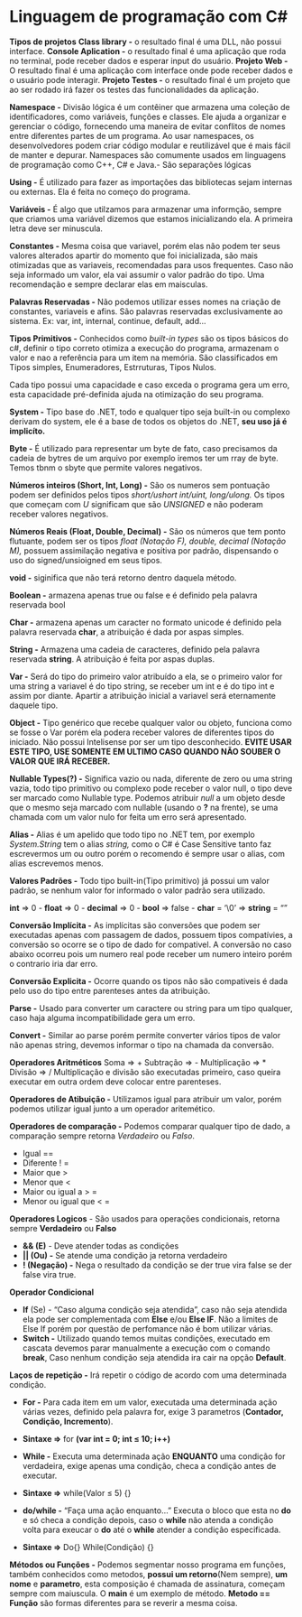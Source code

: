 # Linguagem de programação com C#

**Tipos de projetos** 
    **Class library -** o resultado final é uma DLL, não possui interface.
    **Console Aplication -** o resultado final é uma aplicação que roda no terminal, pode receber dados e esperar input do usuário.
    **Projeto Web -** O resultado final é uma aplicação com interface onde pode receber dados e o usuário pode interagir.
    **Projeto Testes -** o resultado final é um projeto que ao ser rodado irá fazer os testes das funcionalidades da aplicação.

**Namespace -** Divisão lógica é um contêiner que armazena uma coleção de identificadores, como variáveis, funções e classes. Ele ajuda a organizar e gerenciar o código, fornecendo uma maneira de evitar conflitos de nomes entre diferentes partes de um programa. Ao usar namespaces, os desenvolvedores podem criar código modular e reutilizável que é mais fácil de manter e depurar. Namespaces são comumente usados em linguagens de programação como C++, C# e Java.- São separações lógicas

**Using -** É utilizado para fazer as importações das bibliotecas sejam internas ou externas. Ela é feita no começo do programa.

**Variáveis -** É algo que utilzamos para armazenar uma informção, sempre que criamos uma variável dizemos que estamos inicializando ela. A primeira letra deve ser minuscula.

**Constantes -** Mesma coisa que variavel, porém elas não podem ter seus valores alterados apartir do momento que foi inicializada, são mais otimizadas que as variaveis, recomendadas para usos frequentes. Caso não seja informado um valor, ela vai assumir o valor padrão do tipo. Uma recomendação e sempre declarar elas em maisculas.

**Palavras Reservadas -** Não podemos utilizar esses nomes na criação de constantes, variaveis e afins. São palavras reservadas exclusivamente ao sistema. Ex: var, int, internal, continue, default, add...

**Tipos Primitivos -** Conhecidos como *built-in types* são os tipos básicos do c#, definir o tipo correto otimiza a execução do programa, armazenam o valor e nao a referência para um item na memória. São classificados em Tipos simples, Enumeradores, Estrruturas, Tipos Nulos.

Cada tipo possui uma capacidade e caso exceda o programa gera um erro, esta capacidade pré-definida ajuda na otimização do seu programa. 

**System -** Tipo base do .NET, todo e qualquer tipo seja built-in ou complexo derivam do system, ele é a base de todos os objetos do .NET, **seu uso já é implicíto.**

**Byte -** É utilizado para representar um byte de fato, caso precisamos da cadeia de bytres de um arquivo por exemplo iremos ter um rray de byte. Temos tbnm o sbyte que permite valores negativos.

**Números inteiros (Short, Int, Long) -** São os numeros sem pontuação podem ser definidos pelos tipos *short/ushort int/uint, long/ulong.* Os tipos que começam com *U* significam que são *UNSIGNED* e não poderam receber valores negativos.

**Números Reais (Float, Double, Decimal) -** São os números que tem ponto flutuante, podem ser os tipos *float (Notação F), double, decimal  (Notação M),* possuem assimilação negativa e positiva por padrão, dispensando o uso do signed/unsioigned em seus tipos.

**void -** siginifica que não terá retorno dentro daquela método.

**Boolean -** armazena apenas true ou false e é definido pela palavra reservada bool

**Char -** armazena apenas um caracter no formato unicode é definido pela palavra reservada **char**, a atribuição é dada por aspas simples.

**String -** Armazena uma cadeia de caracteres, definido pela palavra reservada **string**. A atribuição é feita por aspas duplas.

**Var -** Será do tipo do primeiro valor atribuído a ela, se o primeiro valor for uma string a variavel é do tipo string, se receber um int e é do tipo int e assim por diante. Apartir a atribuição inicial a variavel será eternamente daquele tipo.

**Object -** Tipo genérico que recebe qualquer valor ou objeto, funciona como se fosse o Var porém ela podera receber valores de diferentes tipos do iniciado. Não possui Intelisense por ser um tipo desconhecido. **EVITE USAR ESTE TIPO, USE SOMENTE EM ULTIMO CASO QUANDO NÃO SOUBER O VALOR QUE IRÁ RECEBER.**

**Nullable Types(?) -** Significa vazio ou nada, diferente de zero ou uma string vazia, todo tipo primitivo ou complexo pode receber o valor null, o tipo deve ser marcado como Nullable type. Podemos atribuir *null* a um objeto desde que o mesmo seja marcado com nullable (usando o **?** na frente), se uma chamada com um valor nulo for feita um erro será apresentado.

**Alias -** Alias é um apelido que todo tipo no .NET tem, por exemplo *System.String* tem o alias *string,* como o C# é Case Sensitive tanto faz escrevermos um ou outro porém o recomendo é sempre usar o alias, com alias escrevemos menos.

**Valores Padrões -** Todo tipo built-in(Tipo primitivo) já possui um valor padrão, se nenhum valor for informado o valor padrão sera utilizado.

**int** ⇒ 0 - **float** ⇒ 0 - **decimal** ⇒ 0 - **bool** ⇒ false - **char** = ‘\0’ ⇒ **string** = “”

**Conversão Implícita -** As implícitas são conversões que podem ser executadas apenas com passagem de dados, possuem tipos compatívies, a conversão so ocorre se o tipo de dado for compativel. A conversão no caso abaixo ocorreu pois um numero real pode receber um numero inteiro porém o contrario iria dar erro.

**Conversão Explicita -** Ocorre quando os tipos não são compativeis é dada pelo uso do tipo entre parenteses antes da atribuição.

**Parse -** Usado para converter um caractere ou string para um tipo qualquer, caso haja alguma incompatibilidade gera um erro.

**Convert -** Similar ao parse porém permite converter vários tipos de valor não apenas string, devemos informar o tipo na chamada da conversão.

**Operadores Aritméticos**
Soma ⇒ +
Subtração ⇒ -
Multiplicação ⇒ *
Divisão ⇒ /
Multiplicação e divisão são executadas primeiro, caso queira executar em outra ordem deve colocar entre parenteses.

**Operadores de Atibuição -** Utilizamos igual para atribuir um valor, porém podemos utilizar igual junto a um operador aritemético.

**Operadores de comparação -** Podemos comparar qualquer tipo de dado, a comparação sempre retorna *Verdadeiro* ou *Falso*.
- Igual ==
- Diferente ! =
- Maior que >
- Menor que <
- Maior ou igual a > =
- Menor ou igual que  < =

**Operadores Logicos** - São usados para operações condicionais, retorna sempre **Verdadeiro** ou **Falso**
- **&& (E)** - Deve atender todas as condições
- **|| (Ou) -** Se atende uma condição ja retorna verdadeiro
- **! (Negação) -** Nega o resultado da condição se der true vira false se der false vira true.

**Operador Condicional**
- **If** (Se) - “Caso alguma condição seja atendida”, caso não seja atendida ela pode ser complementada com **Else** e/ou **Else IF**. Não a limites de Else If porém por questão de perfomance não é bom utilizar várias.
- **Switch -** Utilizado quando temos muitas condições, executado em cascata devemos parar manualmente a execução com o comando **break**, Caso nenhum condição seja atendida ira cair na opção **Default**.

**Laços de repetição -** Irá repetir o código de acordo com uma determinada condição.
- **For -** Para cada item em um valor, executada uma determinada ação várias vezes, definido pela palavra for, exige 3 parametros (**Contador, Condição, Incremento**).
- **Sintaxe ⇒** for **(var int = 0; int ≤ 10;  i++)**

- **While -** Executa uma determinada ação **ENQUANTO** uma condição for verdadeira, exige apenas uma condição, checa a condição antes de executar.
- **Sintaxe ⇒** while(Valor ≤ 5) {}

- **do/while -** “Faça uma ação enquanto…” Executa o bloco que esta no **do** e só checa a condição depois, caso o **while** não atenda a condição volta para exeucar o **do** até o **while** atender a condição especificada.
- **Sintaxe ⇒** Do{} While(Condição) {}

**Métodos ou Funções -** Podemos segmentar nosso programa em funções, também conhecidos como metodos, **possui um retorno**(Nem sempre), **um nome** e **parametro**, esta composição é chamada de assinatura, começam sempre com maiuscula. O **main** é um exemplo de método. **Metodo == Função** são formas diferentes para se reverir a mesma coisa.